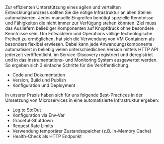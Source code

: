 Zur effizienten Unterstützung eines agilen und verteilten Entwicklungsprozess sollten Sie die nötige Infrastruktur an allen Stellen automatisieren. Jedes manuelle Eingreifen benötigt spezielle Kenntnisse und Fähigkeiten die nicht immer zur Verfügung stehen könnten. Ziel muss das Ausliefern beliebiger Komponenten auf Knopfdruck ohne besondere Kenntnisse sein. Um Entwicklern und Operations völlige technologische Freiheit zu ermöglichen, hat sich die Verwendung  von VM Containern als besonders flexibel erwiesen. Dabei kann jede Anwendungskomponente automatisiert in beliebig vielen unterschiedlichen Version mittels HTTP API jederzeit veröffentlicht, im Service-Discovery registriert und deregistriet und in das Instrumentations- und Monitoring System ausgewertet werden. So ergeben sich 3 einfache Schritte für die Veröffentlichung.

* Code und Dokumentation
* Version, Build und Publish
* Konfiguration und Deployment

In unserer Praxis haben sich für uns folgende Best-Practices  in der Umsetzung von Microservices in eine automatisierte Infrastruktur ergeben:

* Log to StdOut
* Konfiguration via Env-Var
* Graceful-Shutdown
* Request Rate Limits
* Verwendung temporärer Zustandsspeicher (z.B. In-Memory Cache)
* Health-Check als HTTP Endpunkt